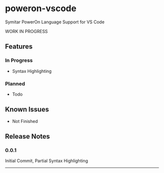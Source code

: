 # poweron-vscode
Symitar PowerOn Language Support for VS Code

WORK IN PROGRESS

## Features

### In Progress
- Syntax Highlighting

### Planned
- Todo

## Known Issues

- Not Finished

## Release Notes

### 0.0.1

Initial Commit, Partial Syntax Highlighting

-----------------------------------------------------------------------------------------------------------
